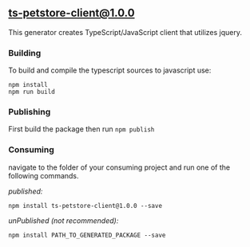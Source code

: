 ## ts-petstore-client@1.0.0

This generator creates TypeScript/JavaScript client that utilizes jquery.

### Building

To build and compile the typescript sources to javascript use:

```shell
npm install
npm run build
```

### Publishing

First build the package then run ```npm publish```

### Consuming

navigate to the folder of your consuming project and run one of the following commands.

_published:_

```shell
npm install ts-petstore-client@1.0.0 --save
```

_unPublished (not recommended):_

```shell
npm install PATH_TO_GENERATED_PACKAGE --save
```